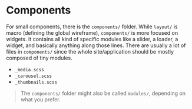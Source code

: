 # Components

For small components, there is the `components/` folder. While `layout/` is macro (defining the global wireframe), `components/` is more focused on widgets. It contains all kind of specific modules like a slider, a loader, a widget, and basically anything along those lines. There are usually a lot of files in `components/` since the whole site/application should be mostly composed of tiny modules.

- `_media.scss`
- `_carousel.scss`
- `_thumbnails.scss`

> The `components/` folder might also be called `modules/`, depending on what you prefer.
